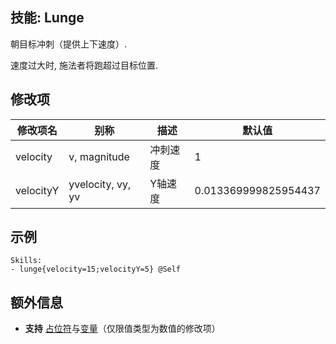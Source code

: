 技能: Lunge
--------------------------

朝目标冲刺（提供上下速度）.

速度过大时, 施法者将跑超过目标位置.

修改项
----------

| 修改项名 | 别称    | 描述                                                                                                    | 默认值 |
|-----------|------------|----------------------------------------------------------------------------------------------------------------|---------------|
| velocity  | v, magnitude       | 冲刺速度 | 1             |
| velocityY | yvelocity, vy, yv | Y轴速度  | 0.013369999825954437 |


示例
--------

    Skills:
    - lunge{velocity=15;velocityY=5} @Self

额外信息
-------

- **支持** [占位符](/技能/占位符)与[变量](/技能/变量)（仅限值类型为数值的修改项）